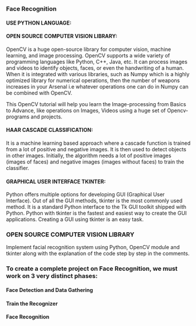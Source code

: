 ### Face Recognition
#### USE PYTHON LANGUAGE: 
#### OPEN SOURCE COMPUTER VISION LIBRARY:
OpenCV is a huge open-source library for computer vision, machine learning, and image processing. OpenCV supports a wide variety of programming languages like Python, C++, Java, etc. It can process images and videos to identify objects, faces, or even the handwriting of a human. When it is integrated with various libraries, such as Numpy which is a highly optimized library for numerical operations, then the number of weapons increases in your Arsenal i.e whatever operations one can do in Numpy can be combined with OpenCV.

This OpenCV tutorial will help you learn the Image-processing from Basics to Advance, like operations on Images, Videos using a huge set of Opencv-programs and projects.

#### HAAR CASCADE CLASSIFICATION:
It is a machine learning based approach where a cascade function is trained from a lot of positive and negative images. It is then used to detect objects in other images. Initially, the algorithm needs a lot of positive images (images of faces) and negative images (images without faces) to train the classifier.

#### GRAPHICAL USER INTERFACE TKINTER:
Python offers multiple options for developing GUI (Graphical User Interface). Out of all the GUI methods, tkinter is the most commonly used method. It is a standard Python interface to the Tk GUI toolkit shipped with Python. Python with tkinter is the fastest and easiest way to create the GUI applications. Creating a GUI using tkinter is an easy task.

### OPEN SOURCE COMPUTER VISION LIBRARY 

Implement facial recognition system using Python, OpenCV module and tkinter along with the explanation of the code step by step in the comments.

### To create a complete project on Face Recognition, we must work on 3 very distinct phases:

#### Face Detection and Data Gathering

#### Train the Recognizer

#### Face Recognition
